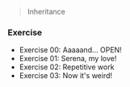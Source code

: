 > Inheritance

### Exercise
- Exercise 00: Aaaaand... OPEN!
- Exercise 01: Serena, my love!
- Exercise 02: Repetitive work
- Exercise 03: Now it's weird!